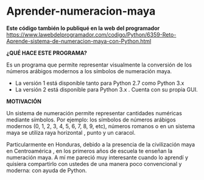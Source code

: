 # Aprender-numeracion-maya

**Este código también lo publiqué en la web del programador** 
https://www.lawebdelprogramador.com/codigo/Python/6359-Reto-Aprende-sistema-de-numeracion-maya-con-Python.html

**¿QUÉ HACE ESTE PROGRAMA?**

Es un programa que permite representar visualmente la conversión de los números arábigos modernos a los símbolos de numeración maya.

- La versión 1 está disponible tanto para Python 2.7 como Python 3.x
- La versión 2 está disponible para Python 3.x . Cuenta con su propia GUI.

**MOTIVACIÓN**

Un sistema de numeración permite representar cantidades numéricas mediante símbolos.
Por ejemplo: los símbolos de números arábigos modernos (0, 1, 2, 3, 4, 5, 6, 7, 8, 9, etc), números romanos o en un sistema maya se utiliza raya horizontal , punto y un caracol.

Particularmente en Honduras, debido a la presencia de la civilización maya en Centroamérica , en los primeros años de escuela te enseñan la numeración maya. A mí me pareció muy interesante cuando lo aprendí y quisiera compartirlo con ustedes de una manera poco convencional y moderna: con ayuda de Python.

